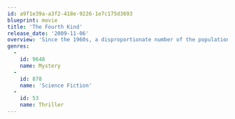 ```yaml
---
id: a9f1e39a-a3f2-418e-9226-1e7c175d3693
blueprint: movie
title: 'The Fourth Kind'
release_date: '2009-11-06'
overview: 'Since the 1960s, a disproportionate number of the population in and around Nome, Alaska, have gone missing. Despite FBI investigations, the disappearances remain a mystery. Dr. Abigail Tyler, a psychologist, may be on the verge of blowing the unsolved cases wide open when, during the course of treating her patients, she finds evidence of alien abductions.'
genres:
  -
    id: 9648
    name: Mystery
  -
    id: 878
    name: 'Science Fiction'
  -
    id: 53
    name: Thriller
---
```


